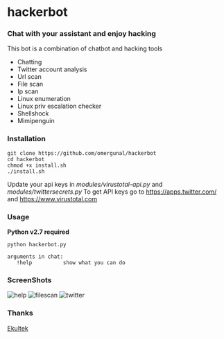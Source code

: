 # hackerbot
### Chat with your assistant and enjoy hacking
This bot is a combination of chatbot and hacking tools
* Chatting
* Twitter account analysis
* Url scan
* File scan
* Ip scan
* Linux enumeration
* Linux priv escalation checker
* Shellshock
* Mimipenguin

### Installation
```
git clone https://github.com/omergunal/hackerbot
cd hackerbot
chmod +x install.sh
./install.sh
```
 Update your api keys in _modules/virustotal-api.py_ and _modules/twittersecrets.py_
 To get API keys go to https://apps.twitter.com/ and https://www.virustotal.com
 
 ### Usage
 **Python v2.7 required**
 
 ```
 python hackerbot.py
 
 arguments in chat:
    !help          show what you can do
```

### ScreenShots
![help](https://github.com/omergunal/hackerbot/blob/master/img/11.png)
![filescan](https://github.com/omergunal/hackerbot/blob/master/img/33.png)
![twitter](https://github.com/omergunal/hackerbot/blob/master/img/22.png)

### Thanks
[Ekultek](https://github.com/Ekultek)
